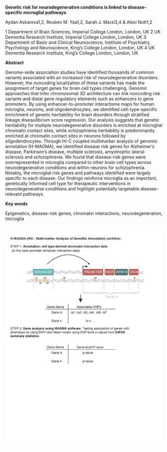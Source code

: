 **Genetic risk for neurodegenerative conditions is linked to disease-specific microglial pathways**

Aydan Askarova1,2, Reuben M. Yaa1,2, Sarah J. Marzi3,4 & Alexi Nott1,2 

1 Department of Brain Sciences, Imperial College London, London, UK 
2 UK Dementia Research Institute, Imperial College London, London, UK 
3 Department of Basic and Clinical Neuroscience, Institute of Psychiatry, Psychology and Neuroscience, King’s College London, London, UK
4 UK Dementia Research Institute, King’s College London, London, UK

**Abstract**

Genome-wide association studies have identified thousands of common variants associated with an increased risk of neurodegenerative disorders. However, the noncoding localization of these variants has made the assignment of target genes for brain cell types challenging. Genomic approaches that infer chromosomal 3D architecture can link noncoding risk variants and distal gene regulatory elements such as enhancers to gene promoters. By using enhancer-to-promoter interactome maps for human microglia, neurons, and oligodendrocytes, we identified cell-type-specific enrichment of genetic heritability for brain disorders through stratified linkage disequilibrium score regression. Our analysis suggests that genetic heritability for multiple neurodegenerative disorders is enriched at microglial chromatin contact sites, while schizophrenia heritability is predominantly enriched at chromatin contact sites in neurons followed by oligodendrocytes. Through Hi-C coupled multimarker analysis of genomic annotation (H-MAGMA), we identified disease risk genes for Alzheimer’s disease, Parkinson’s disease, multiple sclerosis, amyotrophic lateral sclerosis and schizophrenia. We found that disease-risk genes were overrepresented in microglia compared to other brain cell types across neurodegenerative conditions and within neurons for schizophrenia. Notably, the microglial risk genes and pathways identified were largely specific to each disease. Our findings reinforce microglia as an important, genetically informed cell type for therapeutic interventions in neurodegenerative conditions and highlight potentially targetable disease-relevant pathways. 

**Key words**

Epigenetics, disease-risk genes, chromatin interactions, neurodegeneration, microglia

![My Image](/cell_hmagma_schematic.png)

